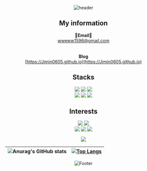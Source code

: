 <div align=center>

![header](https://capsule-render.vercel.app/api?type=waving&color=0:30cfd0,100:330867&height=300&section=header&text=Welcome&desc=Jimin%20GitHub%20profile&descAlignY=63&descAlign=65&fontSize=90)

## My information

**📧Email📧**
<br>
wweww1596@gmail.com
<br>
<br>
<br>
**Blog**
<br>
[https://Jimin0605.github.io](https://Jimin0605.github.io)

 <h2 align=center>Stacks</h2>
<p align=center>
  <img src="https://img.shields.io/badge/C-A8B9CC?style=flat-square&logo=C&logoColor=white"/>
  <img src="https://img.shields.io/badge/Python-3776AB?style=flat-square&logo=Python&logoColor=white"/>
  <img src="https://img.shields.io/badge/Java-BE3939?style=flat-square&logoColor=white"/>

  <br>

  <img src="https://img.shields.io/badge/django-092E20?style=flat-square&logo=django&logoColor=white"/>
  <img src="https://img.shields.io/badge/docker-2496ED?style=flat-square&logo=docker&logoColor=white"/>
  <img src="https://img.shields.io/badge/Linux-557C94?style=flat-square&logo=kalilinux&logoColor=white"/>
  
</p>


 <h2 align=center>Interests</h2>
 <p>
   <img src="https://img.shields.io/badge/RedTeam-EE0000?style=flat-square&logo=redhat&logoColor=white"/>
   <img src="https://img.shields.io/badge/Offensive_security-1D2D35?style=flat-square&logoColor=white"/>

   <br>
   
   <img src="https://img.shields.io/badge/Webhacking-175DDC?style=flat-square&logoColor=white"/>
   <img src="https://img.shields.io/badge/Pwnable-4EAA25?style=flat-square&logo=powershell&logoColor=white"/>
   <img src="https://img.shields.io/badge/AI-412991?style=flat-square&logo=openai&logoColor=white"/>
 </p>

<a href="https://hits.seeyoufarm.com"><img src="https://hits.seeyoufarm.com/api/count/incr/badge.svg?url=https%3A%2F%2Fgithub.com%2FJimin0605&count_bg=%23005BFC&title_bg=%23555555&icon=&icon_color=%23ACC6F6&title=hits&edge_flat=false"/></a>

|![Anurag's GitHub stats](https://github-readme-stats.vercel.app/api?username=Jimin0605&show_icons=true&theme=radical)|[![Top Langs](https://github-readme-stats.vercel.app/api/top-langs/?username=Jimin0605&layout=compact)](https://github.com/Jimin0605/github-readme-stats)|
|:-:|:-:|

![Footer](https://capsule-render.vercel.app/api?type=waving&color=0:30cfd0,100:330867&height=200&section=footer)
</div>


